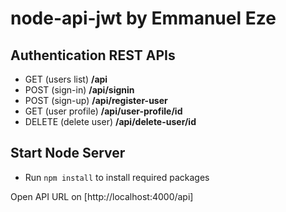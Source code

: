 # node-api-jwt by Emmanuel Eze

## Authentication REST APIs
* GET (users list)	  **/api**
* POST (sign-in)	      **/api/signin**
* POST (sign-up)	      **/api/register-user**
* GET (user profile)	  **/api/user-profile/id**
* DELETE (delete user)  **/api/delete-user/id**


## Start Node Server

- Run `npm install` to install required packages 

Open API URL on [http://localhost:4000/api]
